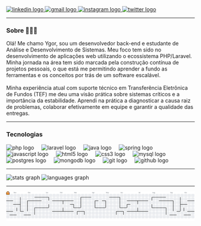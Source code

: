 <div align="left">
  <a href="https://linkedin.com/in/ygorportes" target="_blank">
    <img src="https://img.shields.io/static/v1?message=LinkedIn&logo=linkedin&label=&color=0077B5&logoColor=white&labelColor=&style=for-the-badge" height="35" alt="linkedin logo"  />
  </a>
  <a href="mailto:ygorsportes@gmail.com" target="_blank">
    <img src="https://img.shields.io/static/v1?message=Gmail&logo=gmail&label=&color=D14836&logoColor=white&labelColor=&style=for-the-badge" height="35" alt="gmail logo"  />
  </a>
  <a href="https://instagram.com/ygor.portes" target="_blank">
    <img src="https://img.shields.io/static/v1?message=Instagram&logo=instagram&label=&color=E4405F&logoColor=white&labelColor=&style=for-the-badge" height="35" alt="instagram logo"  />
  </a>
  <a href="https://x.com/ygorportes" target="_blank">
    <img src="https://img.shields.io/static/v1?message=Twitter&logo=twitter&label=&color=1DA1F2&logoColor=white&labelColor=&style=for-the-badge" height="35" alt="twitter logo"  />
  </a>
</div>

---

<h3 align="left">Sobre 🧑🏻‍💻</h3>

<p align="left">Olá! Me chamo Ygor, sou um desenvolvedor back-end e estudante de Análise e Desenvolvimento de Sistemas. Meu foco tem sido no desenvolvimento de aplicações web utilizando o ecossistema PHP/Laravel. Minha jornada na área tem sido marcada pela construção contínua de projetos pessoais, o que está me permitindo aprender a fundo as ferramentas e os conceitos por trás de um software escalável.<br><br>Minha experiência atual com suporte técnico em Transferência Eletrônica de Fundos (TEF) me deu uma visão prática sobre sistemas críticos e a importância da estabilidade. Aprendi na prática a diagnosticar a causa raiz de problemas, colaborar efetivamente em equipe e garantir a qualidade das entregas.<br>

---

<h3 align="left">Tecnologias </h3>

<div align="left">
  <img src="https://skillicons.dev/icons?i=php" height="30" alt="php logo"  />
  <img width="12" />
  <img src="https://skillicons.dev/icons?i=laravel" height="30" alt="laravel logo"  />
  <img width="12" />
  <img src="https://skillicons.dev/icons?i=java" height="30" alt="java logo"  />
  <img width="12" />
  <img src="https://skillicons.dev/icons?i=spring" height="30" alt="spring logo"  />
  <img width="12" />
  <img src="https://skillicons.dev/icons?i=js" height="30" alt="javascript logo"  />
  <img width="12" />
  <img src="https://skillicons.dev/icons?i=html" height="30" alt="html5 logo"  />
  <img width="12" />
  <img src="https://skillicons.dev/icons?i=css" height="30" alt="css3 logo"  />
  <img width="12" />
  <img src="https://skillicons.dev/icons?i=mysql" height="30" alt="mysql logo"  />
  <img width="12" />
  <img src="https://skillicons.dev/icons?i=postgres" height="30" alt="postgres logo"  />
  <img width="12" />
  <img src="https://skillicons.dev/icons?i=mongodb" height="30" alt="mongodb logo"  />
  <img width="12" />
  <img src="https://skillicons.dev/icons?i=git" height="30" alt="git logo"  />
  <img width="12" />
  <img src="https://skillicons.dev/icons?i=github" height="30" alt="github logo"  />
</div>


---

<div align="left">
  <img src="https://github-readme-stats.vercel.app/api?username=ygorportes&hide_title=false&hide_rank=false&show_icons=true&include_all_commits=true&count_private=true&disable_animations=false&theme=gruvbox_light&locale=en&hide_border=false&order=1" height="150" alt="stats graph"  />
  <img src="https://github-readme-stats.vercel.app/api/top-langs?username=ygorportes&locale=en&hide_title=false&layout=compact&card_width=320&langs_count=5&theme=gruvbox_light&hide_border=false&order=2" height="150" alt="languages graph"  />
</div>

---

<picture>
  <source media="(prefers-color-scheme: dark)" srcset="https://raw.githubusercontent.com/ygorportes/ygorportes/output/pacman-contribution-graph-dark.svg">
  <source media="(prefers-color-scheme: light)" srcset="https://raw.githubusercontent.com/ygorportes/ygorportes/output/pacman-contribution-graph.svg">
  <img alt="pacman contribution graph" src="https://raw.githubusercontent.com/ygorportes/ygorportes/output/pacman-contribution-graph.svg">
</picture>
